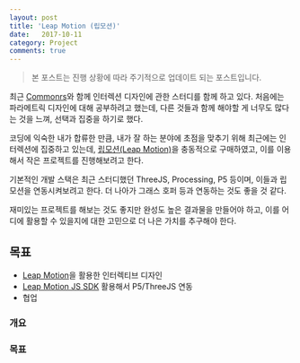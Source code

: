 ```yaml
---
layout: post
title: 'Leap Motion (립모션)'
date:   2017-10-11
category: Project
comments: true
---
```


> 본 포스트는 진행 상황에 따라 주기적으로 업데이트 되는 포스트입니다.

<p class="break"></p>
<p class="break"></p>

최근 [Commonrs](commonrs.co)와 함께 인터렉션 디자인에 관한 스터디를 함께 하고 있다. 처음에는 파라메트릭 디자인에 대해 공부하려고 했는데, 다른 것들과 함께 해야할 게 너무도 많다는 것을 느껴, 선택과 집중을 하기로 했다.

코딩에 익숙한 내가 합류한 만큼, 내가 잘 하는 분야에 초점을 맞추기 위해 최근에는 인터렉션에 집중하고 있는데, [립모션(Leap Motion)](https://www.leapmotion.com/)을 충동적으로 구매하였고, 이를 이용해서 작은 프로젝트를 진행해보려고 한다.

기본적인 개발 스택은 최근 스터디했던 ThreeJS, Processing, P5 등이며, 이들과 립모션을 연동시켜보려고 한다. 더 나아가 그래스 호퍼 등과 연동하는 것도 좋을 것 같다. 

<p class="break"></p>

재미있는 프로젝트를 해보는 것도 좋지만 완성도 높은 결과물을 만들어야 하고, 이를 어디에 활용할 수 있을지에 대한 고민으로 더 나은 가치를 추구해야 한다.

<p class="break"></p>

## 목표

- [Leap Motion](https://www.leapmotion.com/)을 활용한 인터렉티브 디자인
- [Leap Motion JS SDK](https://developer.leapmotion.com/documentation/javascript/index.html) 활용해서 P5/ThreeJS 연동
- 협업


### 개요

### 목표